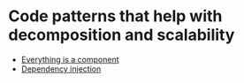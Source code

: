 # Code patterns that help with decomposition and scalability

* [Everything is a component](./components.md)
* [Dependency injection](./dependency-injection.md)